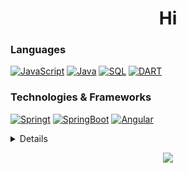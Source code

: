 <!--**pathaphi43/pathaphi43** is a ✨ _special_ ✨ repository because its `README.md` (this file) appears on your GitHub profile.

Here are some ideas to get you started:

- 🔭 I’m currently working on ...
- 🌱 I’m currently learning ... 
- 👯 I’m looking to collaborate on ...
- 🤔 I’m looking for help with ...
- 💬 Ask me about ...
- 📫 How to reach me: ...
- 😄 Pronouns: ...
- ⚡ Fun fact: ...-->

<h1 align="center">Hi</h1>

### Languages
[![JavaScript](https://img.shields.io/badge/javascript-black?style=for-the-badge&logo=javascript)](https://github.com/pathaphi43)
[![Java](https://img.shields.io/badge/java-black?style=for-the-badge&logo=openjdk)](https://github.com/pathaphi43)
[![SQL](https://img.shields.io/badge/sql-black?style=for-the-badge&logo=mysql)](https://github.com/pathaphi43)
[![DART](https://img.shields.io/badge/DART-black?style=for-the-badge&logo=dart)](https://github.com/pathaphi43)

### Technologies & Frameworks
[![Springt](https://img.shields.io/badge/Springt-black?style=for-the-badge&logo=spring)](https://github.com/pathaphi43)
[![SpringBoot](https://img.shields.io/badge/SpringBoot-black?style=for-the-badge&logo=springboot)](https://github.com/pathaphi43)
[![Angular](https://img.shields.io/badge/Angular-black?style=for-the-badge&logo=angular)](https://github.com/pathaphi43)

<details>
<p align="center">
<img align="center" src="https://github-readme-stats.vercel.app/api/top-langs?username=pathaphi43"/>
</p>
</details>
  
<p align="center">
  <a href="https://github.com/pathaphi43">
    <img src="https://komarev.com/ghpvc/?username=pathaphi43&color=blue&style=flat)" />
  </a>
</p>
